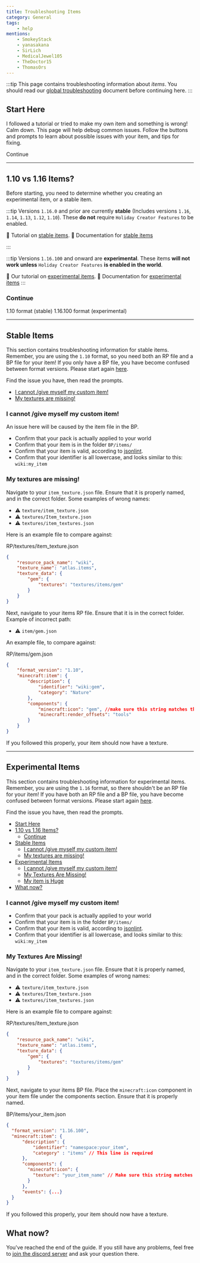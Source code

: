 ```yaml
---
title: Troubleshooting Items
category: General
tags:
    - help
mentions:
    - SmokeyStack
    - yanasakana
    - SirLich
    - MedicalJewel105
    - TheDoctor15
    - ThomasOrs
---
```


:::tip
This page contains troubleshooting information about _items_. You should read our [global troubleshooting](/guide/troubleshooting) document before continuing here.
:::

## Start Here

I followed a tutorial or tried to make my own item and something is wrong! Calm down. This page will help debug common issues. Follow the buttons and prompts to learn about possible issues with your item, and tips for fixing.

<BButton color="blue" link="#_1-10-vs-1-16-items">
    Continue
</BButton>

---

## 1.10 vs 1.16 Items?

Before starting, you need to determine whether you creating an experimental item, or a stable item.

:::tip
Versions `1.16.0` and prior are currently **stable** (Includes versions `1.16`, `1.14`, `1.13`, `1.12`, `1.10`). These **do not** require `Holiday Creator Features` to be enabled.

🔗 Tutorial on [stable items](/guide/custom-item).
🔗 Documentation for [stable items](https://bedrock.dev/docs/1.16.0.0/1.16.20.54/Item)

:::

:::tip
Versions `1.16.100` and onward are **experimental**. These items **will not work unless** `Holiday Creator Features` **is enabled in the world**.

🔗 Our tutorial on [experimental items](/items/item-components).
🔗 Documentation for [experimental items](https://bedrock.dev/docs/stable/Item)
:::

### Continue

<BButton color="blue" link="#stable-items">
    1.10 format (stable)
</BButton> <BButton color="blue" link="#experimental-items">
    1.16.100 format (experimental)
</BButton>

---

## Stable Items

This section contains troubleshooting information for stable items. Remember, you are using the `1.10` format, so you need both an RP file and a BP file for your item! If you only have a BP file, you have become confused between format versions. Please start again [here](#_1-10-vs-1-16-items).

Find the issue you have, then read the prompts.

-   [I cannot /give myself my custom item!](#i-cannot-give-myself-my-custom-item)
-   [My textures are missing!](#my-textures-are-missing)

### I cannot /give myself my custom item!

An issue here will be caused by the item file in the BP.

-   Confirm that your pack is actually applied to your world
-   Confirm that your item is in the folder `BP/items/`
-   Confirm that your item is valid, according to [jsonlint](https://jsonlint.com/).
-   Confirm that your identifier is all lowercase, and looks similar to this: `wiki:my_item`

### My textures are missing!

Navigate to your `item_texture.json` file. Ensure that it is properly named, and in the correct folder. Some examples of wrong names:

-   ⚠️ `texture/item_texture.json`
-   ⚠️ `textures/Item_texture.json`
-   ⚠️ `textures/item_textures.json`

Here is an example file to compare against:

<CodeHeader>RP/textures/item_texture.json</CodeHeader>

```json
{
    "resource_pack_name": "wiki",
    "texture_name": "atlas.items",
    "texture_data": {
        "gem": {
            "textures": "textures/items/gem"
        }
    }
}
```

Next, navigate to your items RP file. Ensure that it is in the correct folder. Example of incorrect path:

-   ⚠️ `item/gem.json`

An example file, to compare against:

<CodeHeader>RP/items/gem.json</CodeHeader>

```json
{
    "format_version": "1.10",
    "minecraft:item": {
        "description": {
            "identifier": "wiki:gem",
            "category": "Nature"
        },
        "components": {
            "minecraft:icon": "gem", //make sure this string matches the string you put in item_texture.json!
            "minecraft:render_offsets": "tools"
        }
    }
}
```

If you followed this properly, your item should now have a texture.

---

## Experimental Items

This section contains troubleshooting information for experimental items. Remember, you are using the `1.16` format, so there shouldn't be an RP file for your item! If you have both an RP file and a BP file, you have become confused between format versions. Please start again [here](#_1-10-vs-1-16-items).

Find the issue you have, then read the prompts.

-   [Start Here](#start-here)
-   [1.10 vs 1.16 Items?](#110-vs-116-items)
    -   [Continue](#continue)
-   [Stable Items](#stable-items)
    -   [I cannot /give myself my custom item!](#i-cannot-give-myself-my-custom-item)
    -   [My textures are missing!](#my-textures-are-missing)
-   [Experimental Items](#experimental-items)
    -   [I cannot /give myself my custom item!](#i-cannot-give-myself-my-custom-item-1)
    -   [My Textures Are Missing!](#my-textures-are-missing-1)
    -   [My item is Huge](#my-item-is-huge)
-   [What now?](#what-now)

### I cannot /give myself my custom item!

-   Confirm that your pack is actually applied to your world
-   Confirm that your item is in the folder `BP/items/`
-   Confirm that your item is valid, according to [jsonlint](https://jsonlint.com/).
-   Confirm that your identifier is all lowercase, and looks similar to this: `wiki:my_item`

### My Textures Are Missing!

Navigate to your `item_texture.json` file. Ensure that it is properly named, and in the correct folder. Some examples of wrong names:

-   ⚠️ `texture/item_texture.json`
-   ⚠️ `textures/Item_texture.json`
-   ⚠️ `textures/item_textures.json`

Here is an example file to compare against:

<CodeHeader>RP/textures/item_texture.json</CodeHeader>

```json
{
    "resource_pack_name": "wiki",
    "texture_name": "atlas.items",
    "texture_data": {
        "gem": {
            "textures": "textures/items/gem"
        }
    }
}
```

Next, navigate to your items BP file. Place the `minecraft:icon` component in your item file under the components section. Ensure that it is properly named.

<CodeHeader>BP/items/your_item.json</CodeHeader>

```json
{
  "format_version": "1.16.100",
  "minecraft:item": {
      "description": {
          "identifier": "namespace:your_item",
          "category" : "items" // This line is required
      },
      "components": {
        "minecraft:icon": {
          "texture": "your_item_name" // Make sure this string matches the string you put in item_texture.json
        }
      },
      "events": {...}
  }
}
```

If you followed this properly, your item should now have a texture.

## What now?

You've reached the end of the guide. If you still have any problems, feel free to [join the discord server](/discord) and ask your question there.
